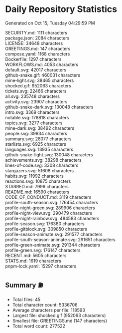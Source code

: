 # Daily Repository Statistics 
Generated on Oct 15, Tuesday 04:29:59 PM  

SECURITY.md: 1111 characters  
package.json: 2084 characters  
LICENSE: 34648 characters  
GREETINGS.md: 147 characters  
compose.yaml: 1168 characters  
Dockerfile: 1297 characters  
WORKFLOWS.md: 4053 characters  
default.svg: 42017 characters  
github-snake.gif: 460031 characters  
mine-light.svg: 38465 characters  
shocked.gif: 952063 characters  
tickets.svg: 22466 characters  
all.svg: 235748 characters  
activity.svg: 23907 characters  
github-snake-dark.svg: 130048 characters  
intro.svg: 3369 characters  
notable.svg: 178818 characters  
topics.svg: 3277 characters  
mine-dark.svg: 38492 characters  
people.svg: 39834 characters  
summary.svg: 28077 characters  
starlists.svg: 6925 characters  
languages.svg: 13935 characters  
github-snake-light.svg: 130048 characters  
achievements.svg: 38298 characters  
lines-of-code.svg: 3308 characters  
stargazers.svg: 51608 characters  
habits.svg: 11992 characters  
reactions.svg: 10875 characters  
STARRED.md: 7996 characters  
README.md: 16590 characters  
CODE_OF_CONDUCT.md: 3119 characters  
profile-south-season.svg: 176454 characters  
profile-night-green.svg: 289906 characters  
profile-night-view.svg: 290479 characters  
profile-night-rainbow.svg: 484583 characters  
profile-season.svg: 176380 characters  
profile-gitblock.svg: 309850 characters  
profile-season-animate.svg: 291577 characters  
profile-south-season-animate.svg: 291651 characters  
profile-green-animate.svg: 291344 characters  
profile-green.svg: 176147 characters  
RECENT.md: 5605 characters  
STATS.md: 1619 characters  
pnpm-lock.yaml: 15297 characters  

## Summary ⛽  
- Total files: 45  
- Total character count: 5336706  
- Average characters per file: 118593  
- Largest file: shocked.gif (952063 characters)  
- Smallest file: GREETINGS.md (147 characters)  
- Total word count: 277522  
